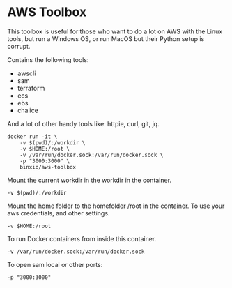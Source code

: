 # AWS Toolbox

This toolbox is useful for those who want to do a lot on AWS with the Linux tools, but run a Windows OS, or run MacOS but their Python setup is corrupt.

Contains the following tools:

* awscli
* sam
* terraform
* ecs
* ebs
* chalice

And a lot of other handy tools like: httpie, curl, git, jq.

```
docker run -it \
    -v $(pwd)/:/workdir \
    -v $HOME:/root \
    -v /var/run/docker.sock:/var/run/docker.sock \
    -p "3000:3000" \
    binxio/aws-toolbox
```

Mount the current workdir in the workdir in the container.

```
-v $(pwd)/:/workdir
```

Mount the home folder to the homefolder /root in the container. To use your aws credentials, and other settings.

```
-v $HOME:/root
```

To run Docker containers from inside this container.

```
-v /var/run/docker.sock:/var/run/docker.sock
```

To open sam local or other ports:

```
-p "3000:3000"
```